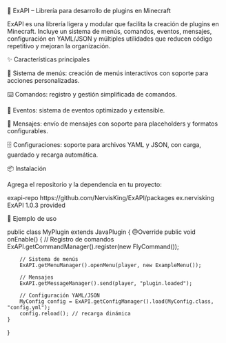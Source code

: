 📌 ExAPI – Librería para desarrollo de plugins en Minecraft

ExAPI es una librería ligera y modular que facilita la creación de plugins en Minecraft.
Incluye un sistema de menús, comandos, eventos, mensajes, configuración en YAML/JSON y múltiples utilidades que reducen código repetitivo y mejoran la organización.

✨ Características principales

📂 Sistema de menús: creación de menús interactivos con soporte para acciones personalizadas.

⌨️ Comandos: registro y gestión simplificada de comandos.

🎯 Eventos: sistema de eventos optimizado y extensible.

💬 Mensajes: envío de mensajes con soporte para placeholders y formatos configurables.

🗄️ Configuraciones: soporte para archivos YAML y JSON, con carga, guardado y recarga automática.

📦 Instalación

Agrega el repositorio y la dependencia en tu proyecto:

<repositories>
    <repository>
        <id>exapi-repo</id>
        <url>https://github.com/NervisKing/ExAPI/packages</url>
    </repository>
</repositories>

<dependencies>
    <dependency>
        <groupId>ex.nervisking</groupId>
        <artifactId>ExAPI</artifactId>
        <version>1.0.3</version>
        <scope>provided</scope>
    </dependency>
</dependencies>

🚀 Ejemplo de uso

public class MyPlugin extends JavaPlugin {
    @Override
    public void onEnable() {
        // Registro de comandos
        ExAPI.getCommandManager().register(new FlyCommand());
        
        // Sistema de menús
        ExAPI.getMenuManager().openMenu(player, new ExampleMenu());
        
        // Mensajes
        ExAPI.getMessageManager().send(player, "plugin.loaded");
        
        // Configuración YAML/JSON
        MyConfig config = ExAPI.getConfigManager().load(MyConfig.class, "config.yml");
        config.reload(); // recarga dinámica
    }
}

